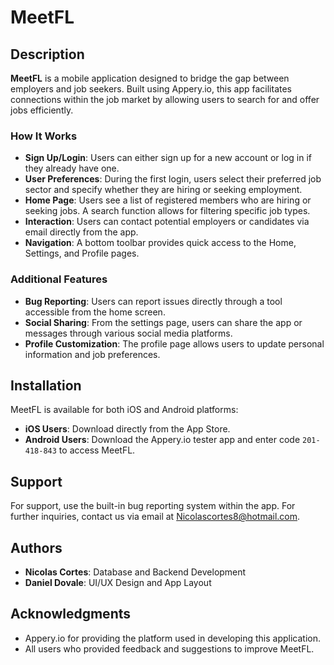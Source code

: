 # MeetFL

## Description

**MeetFL** is a mobile application designed to bridge the gap between employers and job seekers. Built using Appery.io, this app facilitates connections within the job market by allowing users to search for and offer jobs efficiently.

### How It Works

- **Sign Up/Login**: Users can either sign up for a new account or log in if they already have one.
- **User Preferences**: During the first login, users select their preferred job sector and specify whether they are hiring or seeking employment.
- **Home Page**: Users see a list of registered members who are hiring or seeking jobs. A search function allows for filtering specific job types.
- **Interaction**: Users can contact potential employers or candidates via email directly from the app.
- **Navigation**: A bottom toolbar provides quick access to the Home, Settings, and Profile pages.

### Additional Features

- **Bug Reporting**: Users can report issues directly through a tool accessible from the home screen.
- **Social Sharing**: From the settings page, users can share the app or messages through various social media platforms.
- **Profile Customization**: The profile page allows users to update personal information and job preferences.

## Installation

MeetFL is available for both iOS and Android platforms:

- **iOS Users**: Download directly from the App Store.
- **Android Users**: Download the Appery.io tester app and enter code `201-418-843` to access MeetFL.

## Support

For support, use the built-in bug reporting system within the app. For further inquiries, contact us via email at Nicolascortes8@hotmail.com.

## Authors

- **Nicolas Cortes**: Database and Backend Development
- **Daniel Dovale**: UI/UX Design and App Layout

## Acknowledgments

- Appery.io for providing the platform used in developing this application.
- All users who provided feedback and suggestions to improve MeetFL.
